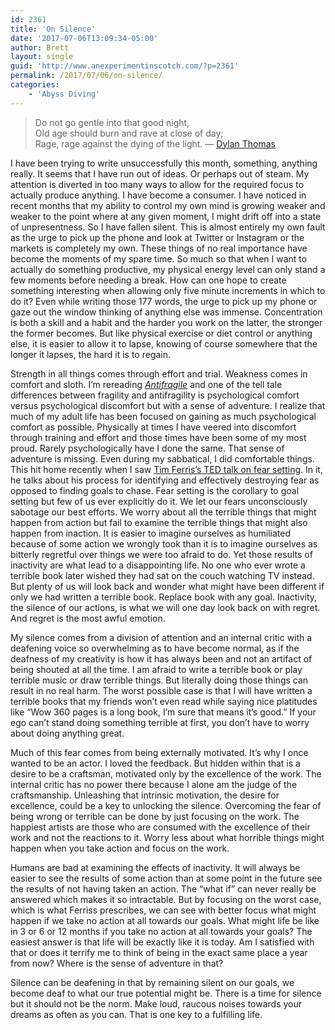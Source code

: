 ```yaml
---
id: 2361
title: 'On Silence'
date: '2017-07-06T13:09:34-05:00'
author: Brett
layout: single
guid: 'http://www.anexperimentinscotch.com/?p=2361'
permalink: /2017/07/06/on-silence/
categories:
    - 'Abyss Diving'
---
```


> Do not go gentle into that good night,  
> Old age should burn and rave at close of day;  
> Rage, rage against the dying of the light. — [Dylan Thomas](https://www.poets.org/poetsorg/poem/do-not-go-gentle-good-night)

I have been trying to write unsuccessfully this month, something, anything really. It seems that I have run out of ideas. Or perhaps out of steam. My attention is diverted in too many ways to allow for the required focus to actually produce anything. I have become a consumer. I have noticed in recent months that my ability to control my own mind is growing weaker and weaker to the point where at any given moment, I might drift off into a state of unpresentness. So I have fallen silent. This is almost entirely my own fault as the urge to pick up the phone and look at Twitter or Instagram or the markets is completely my own. These things of no real importance have become the moments of my spare time. So much so that when I want to actually do something productive, my physical energy level can only stand a few moments before needing a break. How can one hope to create something interesting when allowing only five minute increments in which to do it? Even while writing those 177 words, the urge to pick up my phone or gaze out the window thinking of anything else was immense. Concentration is both a skill and a habit and the harder you work on the latter, the stronger the former becomes. But like physical exercise or diet control or anything else, it is easier to allow it to lapse, knowing of course somewhere that the longer it lapses, the hard it is to regain.

Strength in all things comes through effort and trial. Weakness comes in comfort and sloth. I’m rereading *[Antifragile](https://www.amazon.com/Antifragile-Things-That-Disorder-Incerto/dp/0812979680)* and one of the tell tale differences between fragility and antifragility is psychological comfort versus psychological discomfort but with a sense of adventure. I realize that much of my adult life has been focused on gaining as much psychological comfort as possible. Physically at times I have veered into discomfort through training and effort and those times have been some of my most proud. Rarely psychologically have I done the same. That sense of adventure is missing. Even during my sabbatical, I did comfortable things. This hit home recently when I saw [Tim Ferris’s TED talk on fear setting](https://www.ted.com/talks/tim_ferriss_why_you_should_define_your_fears_instead_of_your_goals). In it, he talks about his process for identifying and effectively destroying fear as opposed to finding goals to chase. Fear setting is the corollary to goal setting but few of us ever explicitly do it. We let our fears unconsciously sabotage our best efforts. We worry about all the terrible things that might happen from action but fail to examine the terrible things that might also happen from inaction. It is easier to imagine ourselves as humiliated because of some action we wrongly took than it is to imagine ourselves as bitterly regretful over things we were too afraid to do. Yet those results of inactivity are what lead to a disappointing life. No one who ever wrote a terrible book later wished they had sat on the couch watching TV instead. But plenty of us will look back and wonder what might have been different if only we had written a terrible book. Replace book with any goal. Inactivity, the silence of our actions, is what we will one day look back on with regret. And regret is the most awful emotion.

My silence comes from a division of attention and an internal critic with a deafening voice so overwhelming as to have become normal, as if the deafness of my creativity is how it has always been and not an artifact of being shouted at all the time. I am afraid to write a terrible book or play terrible music or draw terrible things. But literally doing those things can result in no real harm. The worst possible case is that I will have written a terrible books that my friends won’t even read while saying nice platitudes like “Wow 360 pages is a long book, I’m sure that means it’s good.” If your ego can’t stand doing something terrible at first, you don’t have to worry about doing anything great.

Much of this fear comes from being externally motivated. It’s why I once wanted to be an actor. I loved the feedback. But hidden within that is a desire to be a craftsman, motivated only by the excellence of the work. The internal critic has no power there because I alone am the judge of the craftsmanship. Unleashing that intrinsic motivation, the desire for excellence, could be a key to unlocking the silence. Overcoming the fear of being wrong or terrible can be done by just focusing on the work. The happiest artists are those who are consumed with the excellence of their work and not the reactions to it. Worry less about what horrible things might happen when you take action and focus on the work.

Humans are bad at examining the effects of inactivity. It will always be easier to see the results of some action than at some point in the future see the results of not having taken an action. The “what if” can never really be answered which makes it so intractable. But by focusing on the worst case, which is what Ferriss prescribes, we can see with better focus what might happen if we take no action at all towards our goals. What might life be like in 3 or 6 or 12 months if you take no action at all towards your goals? The easiest answer is that life will be exactly like it is today. Am I satisfied with that or does it terrify me to think of being in the exact same place a year from now? Where is the sense of adventure in that?

Silence can be deafening in that by remaining silent on our goals, we become deaf to what our true potential might be. There is a time for silence but it should not be the norm. Make loud, raucous noises towards your dreams as often as you can. That is one key to a fulfilling life.